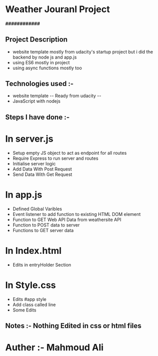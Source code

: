 # Weather Jouranl Project
##### ############ ######


## Project Description

* website template mostly from udacity's startup project but i did the backend by node js and   app.js
* using ES6 mostly in project
* using async functions mostly too


## Technologies used :-

* website template -- Ready from udacity --
* JavaScript with nodejs


## Steps I have done :-

# In server.js

* Setup empty JS object to act as endpoint for all routes
* Require Express to run server and routes
* Initialise server logic
* Add Data With Post Request
* Send Data With Get Request

# In app.js

* Defined Global Varibles
* Event listener to add function to existing HTML DOM element
* Function to GET Web API Data from weathersite API
* Function to POST data to server
* Functions to GET server data

# In Index.html

* Edits in entryHolder Section

# In Style.css

* Edits #app style
* Add class called line
* Some Edits

## Notes :- Nothing Edited in css or html files

# Auther :- Mahmoud Ali